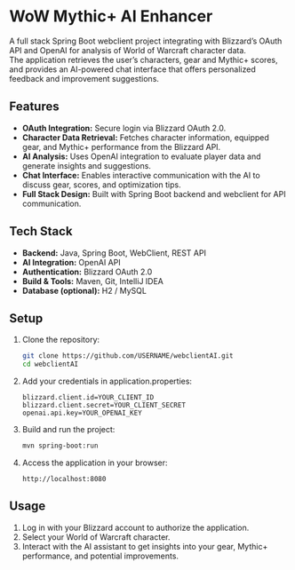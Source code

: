 # WoW Mythic+ AI Enhancer

A full stack Spring Boot webclient project integrating with Blizzard’s OAuth API and OpenAI for analysis of World of Warcraft character data.  
The application retrieves the user’s characters, gear and Mythic+ scores, and provides an AI-powered chat interface that offers personalized feedback and improvement suggestions.

## Features

- **OAuth Integration:** Secure login via Blizzard OAuth 2.0.  
- **Character Data Retrieval:** Fetches character information, equipped gear, and Mythic+ performance from the Blizzard API.  
- **AI Analysis:** Uses OpenAI integration to evaluate player data and generate insights and suggestions.  
- **Chat Interface:** Enables interactive communication with the AI to discuss gear, scores, and optimization tips.  
- **Full Stack Design:** Built with Spring Boot backend and webclient for API communication.

## Tech Stack

- **Backend:** Java, Spring Boot, WebClient, REST API  
- **AI Integration:** OpenAI API  
- **Authentication:** Blizzard OAuth 2.0  
- **Build & Tools:** Maven, Git, IntelliJ IDEA  
- **Database (optional):** H2 / MySQL  

## Setup

1. Clone the repository:
   ```bash
   git clone https://github.com/USERNAME/webclientAI.git
   cd webclientAI
   ```
2. Add your credentials in application.properties:
   ```properties
   blizzard.client.id=YOUR_CLIENT_ID
   blizzard.client.secret=YOUR_CLIENT_SECRET
   openai.api.key=YOUR_OPENAI_KEY
   ```
3. Build and run the project:
   ```bash
   mvn spring-boot:run
   ```
4. Access the application in your browser:
   ```arduino
   http://localhost:8080
   ```
## Usage
1. Log in with your Blizzard account to authorize the application.
2. Select your World of Warcraft character.
3. Interact with the AI assistant to get insights into your gear, Mythic+ performance, and potential improvements.
